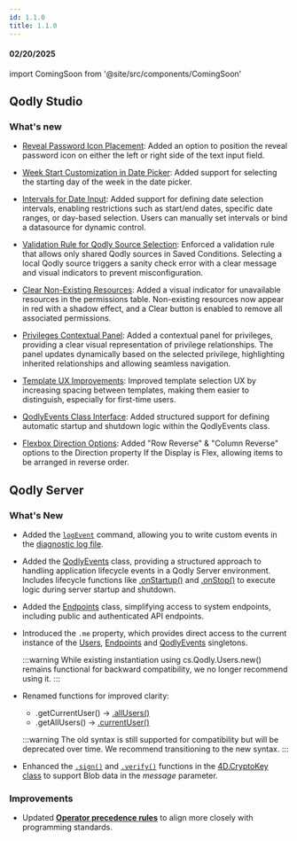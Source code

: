 ```yaml
---
id: 1.1.0
title: 1.1.0
---
```



#### 02/20/2025

import ComingSoon from '@site/src/components/ComingSoon'



## Qodly Studio

<h3>What's new</h3>

- [Reveal Password Icon Placement](../studio/pageLoaders/components/textinput#embedded-input): Added an option to position the reveal password icon on either the left or right side of the text input field.

- [Week Start Customization in Date Picker](../studio/pageLoaders/components/textinput#embedded-input): Added support for selecting the starting day of the week in the date picker.

- [Intervals for Date Input](../studio/pageLoaders/components/textinput#embedded-input): Added support for defining date selection intervals, enabling restrictions such as start/end dates, specific date ranges, or day-based selection. Users can manually set intervals or bind a datasource for dynamic control.

- [Validation Rule for Qodly Source Selection](../studio/pageLoaders/states/conditionalState#saved-condition): Enforced a validation rule that allows only shared Qodly sources in Saved Conditions. Selecting a local Qodly source triggers a sanity check error with a clear message and visual indicators to prevent misconfiguration.

- [Clear Non-Existing Resources](../studio/roles/permissionsOverview#clear-non-existing-resources): Added a visual indicator for unavailable resources in the permissions table. Non-existing resources now appear in red with a shadow effect, and a Clear button is enabled to remove all associated permissions.

- [Privileges Contextual Panel](../studio/roles/overview#privileges-contextual-panel): Added a contextual panel for privileges, providing a clear visual representation of privilege relationships. The panel updates dynamically based on the selected privilege, highlighting inherited relationships and allowing seamless navigation.

- [Template UX Improvements](../studio/pageLoaders/templates): Improved template selection UX by increasing spacing between templates, making them easier to distinguish, especially for first-time users.

- [QodlyEvents Class Interface](../studio/qodlyEventsClass): Added structured support for defining automatic startup and shutdown logic within the QodlyEvents class.

- [Flexbox Direction Options](../studio/pageLoaders/styling#properties-panel-styling-options): Added "Row Reverse" & "Column Reverse" options to the Direction property If the Display is Flex, allowing items to be arranged in reverse order.

## Qodly Server

<h3> What's New </h3>

- Added the [`logEvent`](../language/commands/logEvent.md) command, allowing you to write custom events in the [diagnostic log file](../cloud/resourceMonitoring.md#logs-tab).

- Added the [QodlyEvents](../language/QodlyEvents) class, providing a structured approach to handling application lifecycle events in a Qodly Server environment. Includes lifecycle functions like [.onStartup()](../language/QodlyEvents#onstartup) and [.onStop()](../language/QodlyEvents#onstop) to execute logic during server startup and shutdown.

- Added the [Endpoints](../language/EndpointsClass) class, simplifying access to system endpoints, including public and authenticated API endpoints.

- Introduced the `.me` property, which provides direct access to the current instance of the [Users](../language/UsersClass#me), [Endpoints](../language/EndpointsClass#me) and [QodlyEvents](../language/QodlyEvents) singletons.

    :::warning
    While existing instantiation using cs.Qodly.Users.new() remains functional for backward compatibility, we no longer recommend using it.
    :::

- Renamed functions for improved clarity:

    - .getCurrentUser() → [.allUsers()](../language/UsersClass#allusers)
    - .getAllUsers() → [.currentUser()](../language/UsersClass#currentuser)
    
    :::warning
    The old syntax is still supported for compatibility but will be deprecated over time. We recommend transitioning to the new syntax.
    :::

- Enhanced the [`.sign()`](../language/CryptoKeyClass.md#sign) and [`.verify()`](../language/CryptoKeyClass.md#verify) functions in the [4D.CryptoKey class](../language/CryptoKeyClass.md) to support Blob data in the *message* parameter. 


<h3> Improvements </h3> 

- Updated [**Operator precedence rules**](../language/basics/lang-operators.md#operator-precedence) to align more closely with programming standards.